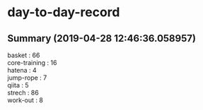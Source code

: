 # day-to-day-record  
## Summary  (2019-04-28 12:46:36.058957)  
basket : 66  
core-training : 16  
hatena : 4  
jump-rope : 7  
qiita : 5  
strech : 86  
work-out : 8  
